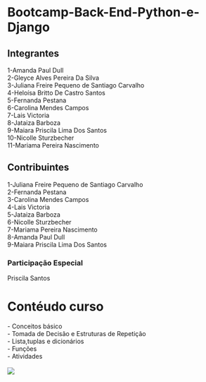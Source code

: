 # Bootcamp-Back-End-Python-e-Django 
<h2>Integrantes</h2>

1-Amanda Paul Dull<br>
2-Gleyce Alves Pereira Da Silva<br>
3-Juliana Freire Pequeno de Santiago Carvalho<br>
4-Heloísa Britto De Castro Santos<br>
5-Fernanda Pestana<br>
6-Carolina Mendes Campos<br>
7-Lais Victoria<br>
8-Jataiza Barboza	<br>
9-Maiara Priscila Lima Dos Santos<br>
10-Nicolle Sturzbecher<br>
11-Mariama Pereira Nascimento<br>

<h2>Contribuintes</h2>
1-Juliana Freire Pequeno de Santiago Carvalho<br>
2-Fernanda Pestana<br>
3-Carolina Mendes Campos<br>
4-Lais Victoria<br>
5-Jataiza Barboza<br>
6-Nicolle Sturzbecher<br>
7-Mariama Pereira Nascimento<br>
8-Amanda Paul Dull<br>
9-Maiara Priscila Lima Dos Santos<br>

<h3>Participação Especial</h3>
Priscila Santos<br>



<h1>Contéudo curso</h1> 
- Conceitos básico <br>
- Tomada de Decisão e Estruturas de Repetição<br>
- Lista,tuplas e dicionários<br>
- Funções<br>
- Atividades <br>
<br>
<img src="https://img.shields.io/badge/Python-3776AB?style=for-the-badge&logo=python&logoColor=white">
